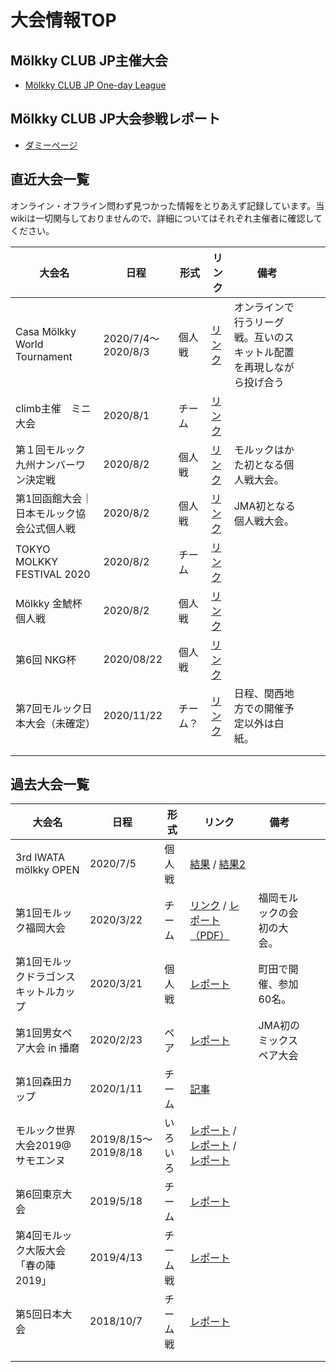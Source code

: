 # 大会情報TOP

## Mölkky CLUB JP主催大会

- [Mölkky CLUB JP One-day League](https://w.atwiki.jp/molkky_strategy/?page=%E3%80%90%E5%A4%A7%E4%BC%9A%E3%80%91M%C3%B6lkky%20CLUB%20JP%20One-day%20League)

## Mölkky CLUB JP大会参戦レポート

- [ダミーページ](https://example.com)

## 直近大会一覧

オンライン・オフライン問わず見つかった情報をとりあえず記録しています。当wikiは一切関与しておりませんので、詳細についてはそれぞれ主催者に確認してください。

| 大会名                                    | 日程               | 形式     | リンク                                                                  | 備考                                                                 |     |     |
| ----------------------------------------- | ------------------ | -------- | ----------------------------------------------------------------------- | -------------------------------------------------------------------- | --- | --- |
| Casa Mölkky World Tournament              | 2020/7/4～2020/8/3 | 個人戦   | [リンク](https://www.facebook.com/events/296571791742416/)              | オンラインで行うリーグ戦。互いのスキットル配置を再現しながら投げ合う |     |     |
| climb主催　ミニ大会                       | 2020/8/1           | チーム   | [リンク](https://twitter.com/smartphone0930/status/1277208997108477952) |                                                                      |     |     |
| 第１回モルック九州ナンバーワン決定戦      | 2020/8/2           | 個人戦   | [リンク](https://molkky.jp/tournament/6319/)                            | モルックはかた初となる個人戦大会。                                   |     |     |
| 第1回函館大会｜日本モルック協会公式個人戦 | 2020/8/2           | 個人戦   | [リンク](https://molkky.jp/tournament/6301/)                            | JMA初となる個人戦大会。                                              |     |     |
| TOKYO MOLKKY FESTIVAL 2020                | 2020/8/2           | チーム   | [リンク](https://twitter.com/rentalmolkky/status/1277980398719397888)   |                                                                      |     |     |
| Mölkky 金鯱杯 個人戦                      | 2020/8/2           | 個人戦   | [リンク](https://twitter.com/kinakomof10131/status/1280837588232753152) |                                                                      |     |     |
| 第6回 NKG杯                               | 2020/08/22         | 個人戦   | [リンク](https://twitter.com/zugakousakuka/status/1279763363858276352)  |                                                                      |     |     |
| 第7回モルック日本大会（未確定）           | 2020/11/22         | チーム？ | [リンク](https://molkky.jp/tournament/6198/)                            | 日程、関西地方での開催予定以外は白紙。                               |     |     |
|                                           |                    |          |                                                                         |                                                                      |     |     |
|                                           |                    |          |                                                                         |                                                                      |     |     |

## 過去大会一覧

| 大会名                                | 日程                 | 形式     | リンク                                                                                                                                   | 備考                       |     |     |
| ------------------------------------- | -------------------- | -------- | ---------------------------------------------------------------------------------------------------------------------------------------- | -------------------------- | --- | --- |
| 3rd IWATA mölkky OPEN                 | 2020/7/5             | 個人戦   | [結果](https://twitter.com/iwatamolkky/status/1279695561839394816) / [結果2](https://twitter.com/iwatamolkky/status/1280670677826064385) |                            |     |     |
| 第1回モルック福岡大会                 | 2020/3/22            | チーム   | [リンク](https://molkky.jp/report/5991/) / [レポート（PDF）](https://drive.google.com/file/d/14OPrGhdsiW7kvXxuAFk85huab0BQNYs-/view)     | 福岡モルックの会初の大会。 |     |     |
| 第1回モルックドラゴンスキットルカップ | 2020/3/21            | 個人戦   | [レポート](https://molkky.jp/tournament/6022/)                                                                                           | 町田で開催、参加60名。     |     |     |
| 第1回男女ペア大会 in 播磨             | 2020/2/23            | ペア     | [レポート](https://molkky.jp/tournament/5839/)                                                                                           | JMA初のミックスペア大会    |     |     |
| 第1回森田カップ                       | 2020/1/11            | チーム   | [記事](https://minorsports.jp/2020/01/12/moritacup2020/)                                                                                 |                            |     |     |
| モルック世界大会2019@サモエンヌ       | 2019/8/15～2019/8/18 | いろいろ | [レポート](https://molkky.jp/report/4746/) / [レポート](https://molkky.jp/report/4711/) / [レポート](https://molkky.jp/report/4679/)     |                            |     |     |
| 第6回東京大会                         | 2019/5/18            | チーム   | [レポート](https://molkky.jp/tournament/4058/)                                                                                           |                            |     |     |
| 第4回モルック大阪大会「春の陣2019」   | 2019/4/13            | チーム戦 | [レポート](https://molkky.jp/report/3946/)                                                                                               |                            |     |     |
| 第5回日本大会                         | 2018/10/7            | チーム戦 | [レポート](https://molkky.jp/report/3304/)                                                                                               |                            |     |     |
|                                       |                      |          |                                                                                                                                          |                            |     |     |
|                                       |                      |          |                                                                                                                                          |                            |     |     |


